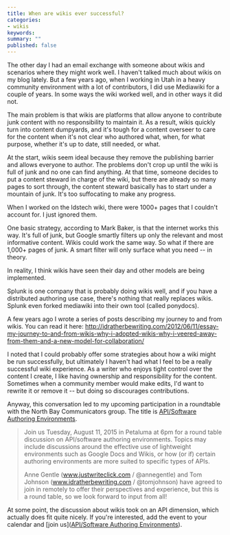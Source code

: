 ```yaml
---
title: When are wikis ever successful?
categories:
- wikis
keywords: 
summary: ""
published: false
---
```


The other day I had an email exchange with someone about wikis and scenarios where they might work well. I haven't talked much about wikis on my blog lately. But a few years ago, when I working in Utah in a heavy community environment with a lot of contributors, I did use Mediawiki for a couple of years. In some ways the wiki worked well, and in other ways it did not. 

The main problem is that wikis are platforms that allow anyone to contribute junk content with no responsibility to maintain it. As a result, wikis quickly turn into content dumpyards, and it's tough for a content overseer to care for the content when it's not clear who authored what, when, for what purpose, whether it's up to date, still needed, or what.

At the start, wikis seem ideal because they remove the publishing barrier and allows everyone to author. The problems don't crop up until the wiki is full of junk and no one can find anything. At that time, someone decides to put a content steward in charge of the wiki, but there are already so many pages to sort through, the content steward basically has to start under a mountain of junk. It's too suffocating to make any progress.

When I worked on the ldstech wiki, there were 1000+ pages that I couldn't account for. I just ignored them. 

One basic strategy, according to Mark Baker, is that the internet works this way. It's full of junk, but Google smartly filters up only the relevant and most informative content. Wikis could work the same way. So what if there are 1,000+ pages of junk. A smart filter will only surface what you need -- in theory. 

In reality, I think wikis have seen their day and other models are being implemented. 

Splunk is one company that is probably doing wikis well, and if you have a distributed authoring use case, there's nothing that really replaces wikis. Splunk even forked mediawiki into their own tool (called ponydocs).

A few years ago I wrote a series of posts describing my journey to and from wikis. You can read it here: http://idratherbewriting.com/2012/06/11/essay-my-journey-to-and-from-wikis-why-i-adopted-wikis-why-i-veered-away-from-them-and-a-new-model-for-collaboration/

I noted that I could probably offer some strategies about how a wiki might be run successfully, but ultimately I haven't had what I feel to be a really successful wiki experience. As a writer who enjoys tight control over the content I create, I like having ownership and responsibility for the content. Sometimes when a community member would make edits, I'd want to rewrite it or remove it -- but doing so discourages contributions.

Anyway, this conversation led to my upcoming participation in a roundtable with the North Bay Communicators group. The title is [API/Software Authoring Environments](http://www.northbaycommunicators.org/2015/07/august-meeting-apisoftware-authoring-environments/).

>Join us Tuesday, August 11, 2015 in Petaluma at 6pm for a round table discussion on API/software authoring environments. Topics may include discussions around the effective use of lightweight environments such as Google Docs and Wikis, or how (or if) certain authoring environments are more suited to specific types of APIs.
>
>Anne Gentle (www.justwriteclick.com / @annegentle) and Tom Johnson (www.idratherbewriting.com / @tomjohnson) have agreed to join in remotely to offer their perspectives and experience, but this is a round table, so we look forward to input from all!

At some point, the discussion about wikis took on an API dimension, which actually does fit quite nicely. If you're interested, add the event to your calendar and [join us]([API/Software Authoring Environments](http://www.northbaycommunicators.org/2015/07/august-meeting-apisoftware-authoring-environments/)).

